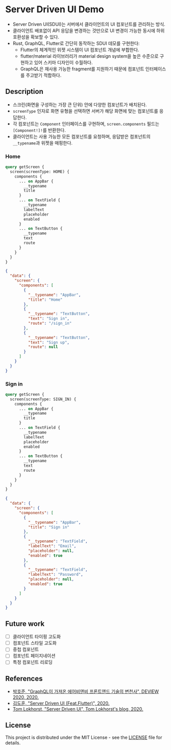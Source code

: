 # Server Driven UI Demo

* Server Driven UI(SDUI)는 서버에서 클라이언트의 UI 컴포넌트를 관리하는 방식.
* 클라이언트 배포없이 API 응답을 변경하는 것만으로 UI 변경이 가능한 동시에 하위 호환성을 확보할 수 있다.
* Rust, GraphQL, Flutter로 간단히 동작하는 SDUI 데모를 구현한다:
  * Flutter의 체계적인 위젯 시스템이 UI 컴포넌트 개념에 부합한다.
  * flutter/material 라이브러리가 material design system을 높은 수준으로 구현하고 있어 스키마 디자인이 수월하다.
  * GraphQL은 재사용 가능한 fragment를 지원하기 때문에 컴포넌트 인터페이스를 주고받기 적합하다.

## Description

* 스크린(화면을 구성하는 가장 큰 단위) 안에 다양한 컴포넌트가 배치된다.
* `screenType` 인자로 화면 유형을 선택하면 서버가 해당 화면에 맞는 컴포넌트를 응답한다.
* 각 컴포넌트는 `Component` 인터페이스를 구현하며, `screen.components` 필드는 `[Component!]!`를 반환한다.
* 클라이언트는 사용 가능한 모든 컴포넌트를 요청하며, 응답받은 컴포넌트의 `__typename`과 위젯을 매핑한다.

### Home

```graphql
query getScreen {
  screen(screenType: HOME) {
    components {
      ... on AppBar {
        __typename
        title
      }
      ... on TextField {
        __typename
        labelText
        placeholder
        enabled
      }
      ... on TextButton {
        __typename
        text
        route
      }
    }
  }
}
```

```json
{
  "data": {
    "screen": {
      "components": [
        {
          "__typename": "AppBar",
          "title": "Home"
        },
        {
          "__typename": "TextButton",
          "text": "Sign in",
          "route": "/sign_in"
        },
        {
          "__typename": "TextButton",
          "text": "Sign up",
          "route": null
        }
      ]
    }
  }
}
```

### Sign in

```graphql
query getScreen {
  screen(screenType: SIGN_IN) {
    components {
      ... on AppBar {
        __typename
        title
      }
      ... on TextField {
        __typename
        labelText
        placeholder
        enabled
      }
      ... on TextButton {
        __typename
        text
        route
      }
    }
  }
}
```

```json
{
  "data": {
    "screen": {
      "components": [
        {
          "__typename": "AppBar",
          "title": "Sign in"
        },
        {
          "__typename": "TextField",
          "labelText": "Email",
          "placeholder": null,
          "enabled": true
        },
        {
          "__typename": "TextField",
          "labelText": "Password",
          "placeholder": null,
          "enabled": true
        }
      ]
    }
  }
}
```

## Future work

* [ ] 클라이언트 타이핑 고도화
* [ ] 컴포넌트 스타일 고도화
* [ ] 중첩 컴포넌트
* [ ] 컴포넌트 페이지네이션
* [ ] 특정 컴포넌트 리로딩

## References

* [박호준, "GraphQL이 가져온 에어비앤비 프론트앤드 기술의 변천사", DEVIEW 2020, 2020.](https://deview.kr/2020/sessions/337)
* [김도훈, "Server Driven UI (Feat.Flutter)", 2020.](https://medium.com/@kimdohun0104/server-driven-ui-feat-flutter-87fcbb04e610)
* [Tom Lokhorst, "Server Driven UI", Tom Lokhorst's blog, 2020.](http://tom.lokhorst.eu/2020/07/server-driven-ui)

## License

This project is distributed under the MIT License - see the [LICENSE](LICENSE) file for details.
